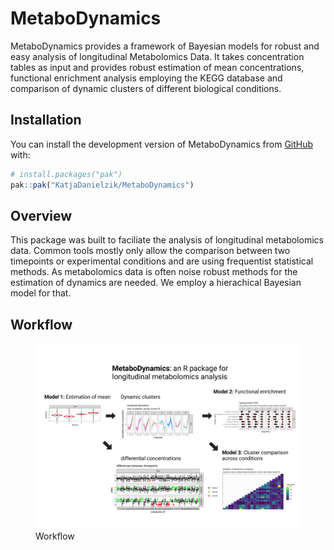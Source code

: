 
<!-- README.md is generated from README.Rmd. Please edit that file -->

# MetaboDynamics

<!-- badges: start -->
<!-- badges: end -->

MetaboDynamics provides a framework of Bayesian models for robust and
easy analysis of longitudinal Metabolomics Data. It takes concentration
tables as input and provides robust estimation of mean concentrations,
functional enrichment analysis employing the KEGG database and
comparison of dynamic clusters of different biological conditions.

## Installation

You can install the development version of MetaboDynamics from
[GitHub](https://github.com/) with:

``` r
# install.packages("pak")
pak::pak("KatjaDanielzik/MetaboDynamics")
```

## Overview

This package was built to faciliate the analysis of longitudinal
metabolomics data. Common tools mostly only allow the comparison between
two timepoints or experimental conditions and are using frequentist
statistical methods. As metabolomics data is often noise robust methods
for the estimation of dynamics are needed. We employ a hierachical
Bayesian model for that.

## Workflow

<figure>
<img src="/man/figures/README-metabolomics_pitch_draft.png"
alt="Workflow" />
<figcaption aria-hidden="true">Workflow</figcaption>
</figure>
